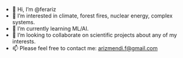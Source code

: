 - 👋 Hi, I’m @ferariz
- 👀 I’m interested in climate, forest fires, nuclear energy, complex systems.
- 🌱 I’m currently learning ML/AI.
- 💞️ I’m looking to collaborate on scientific projects about any of my interests.
- 📫 Please feel free to contact me: arizmendi.f@gmail.com

<!---
ferariz/ferariz is a ✨ special ✨ repository because its `README.md` (this file) appears on your GitHub profile.
You can click the Preview link to take a look at your changes.
--->
